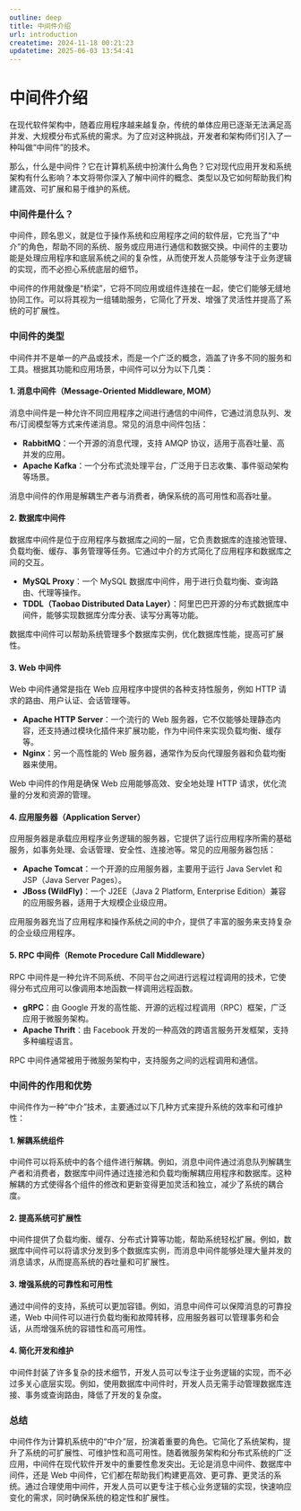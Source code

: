 ```yaml
---
outline: deep
title: 中间件介绍
url: introduction
createtime: 2024-11-18 00:21:23
updatetime: 2025-06-03 13:54:41
---
```


# 中间件介绍

在现代软件架构中，随着应用程序越来越复杂，传统的单体应用已逐渐无法满足高并发、大规模分布式系统的需求。为了应对这种挑战，开发者和架构师们引入了一种叫做“中间件”的技术。

那么，什么是中间件？它在计算机系统中扮演什么角色？它对现代应用开发和系统架构有什么影响？本文将带你深入了解中间件的概念、类型以及它如何帮助我们构建高效、可扩展和易于维护的系统。

### 中间件是什么？

中间件，顾名思义，就是位于操作系统和应用程序之间的软件层，它充当了“中介”的角色，帮助不同的系统、服务或应用进行通信和数据交换。中间件的主要功能是处理应用程序和底层系统之间的复杂性，从而使开发人员能够专注于业务逻辑的实现，而不必担心系统底层的细节。

中间件的作用就像是“桥梁”，它将不同应用或组件连接在一起，使它们能够无缝地协同工作。可以将其视为一组辅助服务，它简化了开发、增强了灵活性并提高了系统的可扩展性。

### 中间件的类型

中间件并不是单一的产品或技术，而是一个广泛的概念，涵盖了许多不同的服务和工具。根据其功能和应用场景，中间件可以分为以下几类：

#### 1. **消息中间件（Message-Oriented Middleware, MOM）**

消息中间件是一种允许不同应用程序之间进行通信的中间件，它通过消息队列、发布/订阅模型等方式来传递消息。常见的消息中间件包括：

- **RabbitMQ**：一个开源的消息代理，支持 AMQP 协议，适用于高吞吐量、高并发的应用。
- **Apache Kafka**：一个分布式流处理平台，广泛用于日志收集、事件驱动架构等场景。

消息中间件的作用是解耦生产者与消费者，确保系统的高可用性和高吞吐量。

#### 2. **数据库中间件**

数据库中间件是位于应用程序与数据库之间的一层，它负责数据库的连接池管理、负载均衡、缓存、事务管理等任务。它通过中介的方式简化了应用程序和数据库之间的交互。

- **MySQL Proxy**：一个 MySQL 数据库中间件，用于进行负载均衡、查询路由、代理等操作。
- **TDDL（Taobao Distributed Data Layer）**：阿里巴巴开源的分布式数据库中间件，能够实现数据库分库分表、读写分离等功能。

数据库中间件可以帮助系统管理多个数据库实例，优化数据库性能，提高可扩展性。

#### 3. **Web 中间件**

Web 中间件通常是指在 Web 应用程序中提供的各种支持性服务，例如 HTTP 请求的路由、用户认证、会话管理等。

- **Apache HTTP Server**：一个流行的 Web 服务器，它不仅能够处理静态内容，还支持通过模块化插件来扩展功能，作为中间件来实现负载均衡、缓存等。
- **Nginx**：另一个高性能的 Web 服务器，通常作为反向代理服务器和负载均衡器来使用。

Web 中间件的作用是确保 Web 应用能够高效、安全地处理 HTTP 请求，优化流量的分发和资源的管理。

#### 4. **应用服务器（Application Server）**

应用服务器是承载应用程序业务逻辑的服务器，它提供了运行应用程序所需的基础服务，如事务处理、会话管理、安全性、连接池等。常见的应用服务器包括：

- **Apache Tomcat**：一个开源的应用服务器，主要用于运行 Java Servlet 和 JSP（Java Server Pages）。
- **JBoss (WildFly)**：一个 J2EE（Java 2 Platform, Enterprise Edition）兼容的应用服务器，适用于大规模企业级应用。

应用服务器充当了应用程序和操作系统之间的中介，提供了丰富的服务来支持复杂的企业级应用程序。

#### 5. **RPC 中间件（Remote Procedure Call Middleware）**

RPC 中间件是一种允许不同系统、不同平台之间进行远程过程调用的技术，它使得分布式应用可以像调用本地函数一样调用远程函数。

- **gRPC**：由 Google 开发的高性能、开源的远程过程调用（RPC）框架，广泛应用于微服务架构。
- **Apache Thrift**：由 Facebook 开发的一种高效的跨语言服务开发框架，支持多种编程语言。

RPC 中间件通常被用于微服务架构中，支持服务之间的远程调用和通信。

### 中间件的作用和优势

中间件作为一种“中介”技术，主要通过以下几种方式来提升系统的效率和可维护性：

#### 1. **解耦系统组件**

中间件可以将系统中的各个组件进行解耦。例如，消息中间件通过消息队列解耦生产者和消费者，数据库中间件通过连接池和负载均衡解耦应用程序和数据库。这种解耦的方式使得各个组件的修改和更新变得更加灵活和独立，减少了系统的耦合度。

#### 2. **提高系统可扩展性**

中间件提供了负载均衡、缓存、分布式计算等功能，帮助系统轻松扩展。例如，数据库中间件可以将请求分发到多个数据库实例，而消息中间件能够处理大量并发的消息请求，从而提高系统的吞吐量和可扩展性。

#### 3. **增强系统的可靠性和可用性**

通过中间件的支持，系统可以更加容错。例如，消息中间件可以保障消息的可靠投递，Web 中间件可以进行负载均衡和故障转移，应用服务器可以管理事务和会话，从而增强系统的容错性和高可用性。

#### 4. **简化开发和维护**

中间件封装了许多复杂的技术细节，开发人员可以专注于业务逻辑的实现，而不必过多关心底层实现。例如，使用数据库中间件时，开发人员无需手动管理数据库连接、事务或查询路由，降低了开发的复杂度。

### 总结

中间件作为计算机系统中的“中介”层，扮演着重要的角色。它简化了系统架构，提升了系统的可扩展性、可维护性和高可用性。随着微服务架构和分布式系统的广泛应用，中间件在现代软件开发中的重要性愈发突出。无论是消息中间件、数据库中间件，还是 Web 中间件，它们都在帮助我们构建更高效、更可靠、更灵活的系统。通过合理使用中间件，开发人员可以更专注于核心业务逻辑的实现，快速响应变化的需求，同时确保系统的稳定性和扩展性。